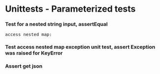 # Unittests - Parameterized tests

### Test for a nested string input, assertEqual
<pre>access_nested_map:</pre> 

### Test access nested map exception unit test, assert Exception was raised for KeyError

### Assert get json

